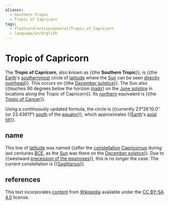 ```yaml
---
aliases:
  - Southern Tropic
  - Tropic of Capricorn
tags:
  - flashcard/active/general/Tropic_of_Capricorn
  - language/in/English
---
```


# Tropic of Capricorn

The __Tropic of Capricorn__, also known as {{the __Southern Tropic__}}, is {{the [Earth](Earth.md)'s [southernmost](south.md) circle of [latitude](latitude.md) where the [Sun](Sun.md) can be seen [directly overhead](subsolar%20point.md)}}. This occurs on {{the [December solstice](December%20solstice.md)}}. The Sun also {{touches 90 degrees below the horizon ([nadir](nadir.md)) on the [June solstice](June%20solstice.md) in locations along the Tropic of Capricorn}}. Its [northern](north.md) equivalent is {{the [Tropic of Cancer](Tropic%20of%20Cancer.md)}}. <!--SR:!2025-06-04,256,330!2025-06-19,269,330!2025-02-17,159,310!2025-03-29,188,310!2025-03-26,188,310-->

Using a continuously updated formula, the circle is {{currently 23°26′10.0″ (or 23.43611°) [south](south.md) of the [equator](equator.md)}}, which approximates {{[Earth](Earth.md)'s [axial tilt](axial%20tilt.md)}}. <!--SR:!2025-02-19,139,250!2025-03-03,170,310-->

## name

This line of [latitude](latitude.md) was named {{after the [constellation](constellation.md) [Capricornus](Capricornus.md) during last centuries [BCE](Common%20Era..md), as the [Sun](Sun.md) was there on the [December solstice](December%20solstice.md)}}. Due to {{westward [precession of the equinoxes](axial%20precession.md)}}, this is no longer the case. The current constellation is {{[Sagittarius](Sagittarius%20(constellation).md)}}. <!--SR:!2024-12-08,107,290!2024-11-12,85,270!2025-06-09,216,270-->

## references

This text incorporates [content](https://en.wikipedia.org/wiki/Tropic_of_Capricorn) from [Wikipedia](Wikipedia.md) available under the [CC BY-SA 4.0](https://creativecommons.org/licenses/by-sa/4.0/) license.
